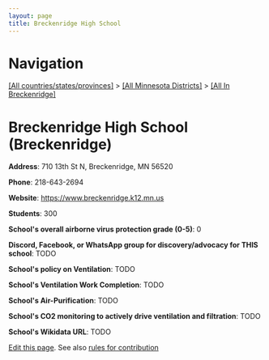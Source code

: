 ```yaml
---
layout: page
title: Breckenridge High School
---
```

# Navigation

[[All countries/states/provinces]](../../..) > [[All Minnesota Districts]](../..) > [[All In Breckenridge]](..)

# Breckenridge High School (Breckenridge)

**Address**: 710 13th St N, Breckenridge, MN 56520

**Phone**: 218-643-2694

**Website**: <https://www.breckenridge.k12.mn.us>

**Students**: 300

**School's overall airborne virus protection grade (0-5)**: 0

**Discord, Facebook, or WhatsApp group for discovery/advocacy for THIS school**: TODO

**School's policy on Ventilation**: TODO

**School's Ventilation Work Completion**: TODO

**School's Air-Purification**: TODO

**School's CO2 monitoring to actively drive ventilation and filtration**: TODO

**School's Wikidata URL**: TODO


[Edit this page](https://github.com/ventilate-schools/MN/edit/main/./Breckenridge/Breckenridge_High_School.md). See also [rules for contribution](../../../contribution-rules/)